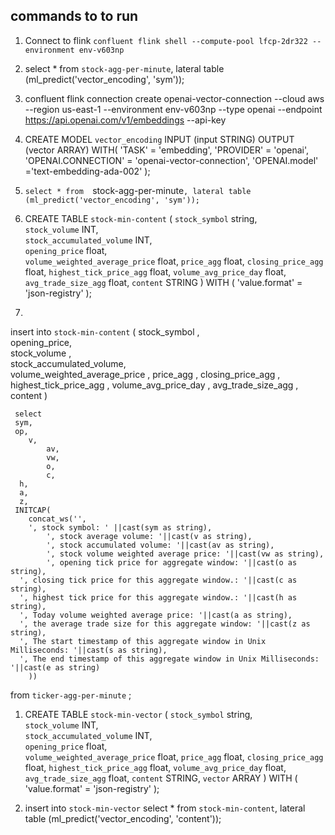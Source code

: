 ## commands to to run
1. Connect to flink `confluent flink shell --compute-pool lfcp-2dr322 --environment env-v603np` 
2. select * from  `stock-agg-per-minute`, lateral table (ml_predict('vector_encoding', 'sym'));
3. confluent flink connection create openai-vector-connection --cloud aws --region us-east-1 --environment env-v603np --type openai --endpoint https://api.openai.com/v1/embeddings --api-key <key>
   
4. CREATE MODEL `vector_encoding`
INPUT (input STRING)
OUTPUT (vector ARRAY<FLOAT>)
WITH(
  'TASK' = 'embedding',
  'PROVIDER' = 'openai',
  'OPENAI.CONNECTION' = 'openai-vector-connection',
  'OPENAI.model' ='text-embedding-ada-002'
);
1. `select * from  `stock-agg-per-minute`, lateral table (ml_predict('vector_encoding', 'sym'));`
2. CREATE TABLE `stock-min-content` (
    `stock_symbol` string,                 
    `stock_volume`   INT,                         
    `stock_accumulated_volume`        INT,                         
    `opening_price`  float,                      
    `volume_weighted_average_price` float,
    `price_agg` float,
    `closing_price_agg` float,
    `highest_tick_price_agg` float,
    `volume_avg_price_day` float,
    `avg_trade_size_agg` float,
    `content`      STRING
) WITH (
  'value.format' = 'json-registry'
);

1. 
insert into `stock-min-content` (
   stock_symbol ,      
   opening_price,           
    stock_volume   ,                         
    stock_accumulated_volume,                                             
    volume_weighted_average_price ,
    price_agg ,
    closing_price_agg ,
    highest_tick_price_agg ,
    volume_avg_price_day ,
    avg_trade_size_agg ,
    content )
    
     select 
     sym,
     op,
     	v, 
			av, 
			vw, 
			o,
			c, 
      h,
      a,
      z,
     INITCAP(
		concat_ws('', 
   		', stock symbol: ' ||cast(sym as string),
			', stock average volume: '||cast(v as string),	
			', stock accumulated volume: '||cast(av as string),	
			', stock volume weighted average price: '||cast(vw as string),	
			', opening tick price for aggregate window: '||cast(o as string),	
      ', closing tick price for this aggregate window.: '||cast(c as string),	
      ', highest tick price for this aggregate window.: '||cast(h as string),	
      ', Today volume weighted average price: '||cast(a as string),	
      ', the average trade size for this aggregate window: '||cast(z as string),	
      ', The start timestamp of this aggregate window in Unix Milliseconds: '||cast(s as string),	
      ', The end timestamp of this aggregate window in Unix Milliseconds: '||cast(e as string)
		))
from `ticker-agg-per-minute`
;

1. CREATE TABLE `stock-min-vector` (
    `stock_symbol` string,                 
    `stock_volume`   INT,                         
    `stock_accumulated_volume`        INT,                         
    `opening_price`  float,                      
    `volume_weighted_average_price` float,
    `price_agg` float,
    `closing_price_agg` float,
    `highest_tick_price_agg` float,
    `volume_avg_price_day` float,
    `avg_trade_size_agg` float,
    `content`      STRING,
    `vector`      ARRAY<FLOAT>
) WITH (
  'value.format' = 'json-registry'
);

1. insert into `stock-min-vector` select * from `stock-min-content`, lateral table (ml_predict('vector_encoding', 'content'));